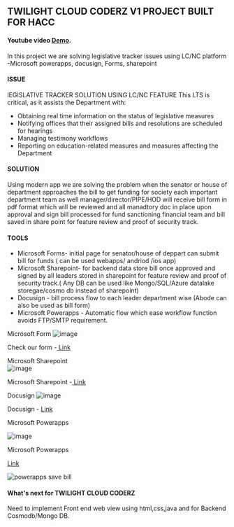 ## TWILIGHT CLOUD CODERZ V1 PROJECT BUILT FOR HACC
#### Youtube video [Demo](https://youtu.be/xoP6-7QYu3I).
In this project we are solving legislative tracker issues using LC/NC platform -Microsoft powerapps, docusign, Forms, sharepoint

#### ISSUE
lEGISLATIVE TRACKER SOLUTION USING LC/NC FEATURE
This LTS is critical, as it assists the Department with:
- Obtaining real time information on the status of legislative measures
- Notifying offices that their assigned bills and resolutions are scheduled for hearings
- Managing testimony workflows
- Reporting on education-related measures and measures affecting the Department

#### SOLUTION

Using modern app we are solving the problem when the senator or house of department approaches the bill to get funding for society each important department team as well manager/director/PIPE/HOD will receive bill form in pdf format which will be reviewed and all manadtory doc in place upon approval and sign bill processed for fund sanctioning financial team and bill saved in share point for feature review and proof of security track. 

#### TOOLS
- Microsoft Forms- initial page for senator/house of deppart can submit bill for funds ( can be used webapps/ andriod /ios app)
- Microsoft Sharepoint- for backend data store bill once approved and signed by all leaders stored in sharepoint  for feature review and proof of security track.(     Any DB can be used like Mongo/SQL/Azure datalake storegae/cosmo db instead of sharepoint)
- Docusign - bill process flow to each leader department wise (Abode can also be used as  bill form)
- Microsoft Powerapps - Automatic flow which ease workflow function avoids FTP/SMTP requirement.

Microsoft Form
![image](https://user-images.githubusercontent.com/101945531/199063289-ce2f468d-b20f-4469-bacd-bb0141a2db8d.png)

Check our  form -[ Link ](https://forms.office.com/r/ds9G9Jmmzc) 

Microsoft Sharepoint  
![image](https://user-images.githubusercontent.com/101945531/199063781-0b1fe205-d02d-4670-b169-66a5240fc3fb.png)

Microsoft Sharepoint -[ Link ](https://x4pry.sharepoint.com/sites/HACC/Lists/HACC/AllItems.aspx) 

Docusign 
![image](https://user-images.githubusercontent.com/101945531/199064885-3eca2b56-38a0-4bad-8d3c-0c0a4b9b8824.png)

Docusign - [ Link ](https://app.docusign.com/templates) 

Microsoft Powerapps

![image](https://user-images.githubusercontent.com/101945531/199065911-aad3a5d9-9fcb-4315-969d-46c990f25a81.png)

Microsoft Powerapps 

[ Link ](https://make.powerautomate.com/)

![powerapps save bill](https://user-images.githubusercontent.com/101945531/199070657-eedd5830-8171-4bb8-bef6-27712e3f0752.JPG)

#### What's next for TWILIGHT CLOUD CODERZ

Need to implement Front end web view using html,css,java and for Backend Cosmodb/Mongo DB.

